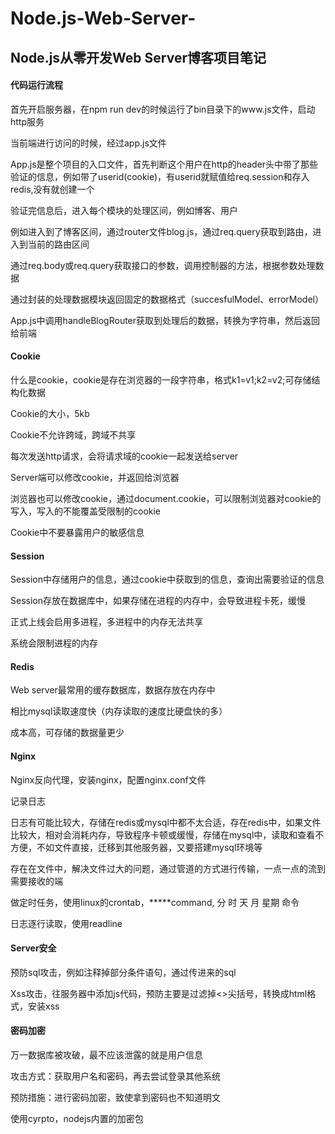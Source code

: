 # Node.js-Web-Server-
## Node.js从零开发Web Server博客项目笔记
#### 代码运行流程
首先开启服务器，在npm run dev的时候运行了bin目录下的www.js文件，启动http服务

当前端进行访问的时候，经过app.js文件

App.js是整个项目的入口文件，首先判断这个用户在http的header头中带了那些验证的信息，例如带了userid(cookie)，有userid就赋值给req.session和存入redis,没有就创建一个

验证完信息后，进入每个模块的处理区间，例如博客、用户

例如进入到了博客区间，通过router文件blog.js，通过req.query获取到路由，进入到当前的路由区间

通过req.body或req.query获取接口的参数，调用控制器的方法，根据参数处理数据

通过封装的处理数据模块返回固定的数据格式（succesfulModel、errorModel）

App.js中调用handleBlogRouter获取到处理后的数据，转换为字符串，然后返回给前端

#### Cookie
什么是cookie，cookie是存在浏览器的一段字符串，格式k1=v1;k2=v2;可存储结构化数据

Cookie的大小，5kb

Cookie不允许跨域，跨域不共享

每次发送http请求，会将请求域的cookie一起发送给server

Server端可以修改cookie，并返回给浏览器

浏览器也可以修改cookie，通过document.cookie，可以限制浏览器对cookie的写入，写入的不能覆盖受限制的cookie

Cookie中不要暴露用户的敏感信息

#### Session
Session中存储用户的信息，通过cookie中获取到的信息，查询出需要验证的信息

Session存放在数据库中，如果存储在进程的内存中，会导致进程卡死，缓慢

正式上线会启用多进程，多进程中的内存无法共享

系统会限制进程的内存

#### Redis
Web server最常用的缓存数据库，数据存放在内存中

相比mysql读取速度快（内存读取的速度比硬盘快的多）

成本高，可存储的数据量更少

#### Nginx
Nginx反向代理，安装nginx，配置nginx.conf文件

记录日志

日志有可能比较大，存储在redis或mysql中都不太合适，存在redis中，如果文件比较大，相对会消耗内存，导致程序卡顿或缓慢，存储在mysql中，读取和查看不方便，不如文件直接，迁移到其他服务器，又要搭建mysql环境等

存在在文件中，解决文件过大的问题，通过管道的方式进行传输，一点一点的流到需要接收的端

做定时任务，使用linux的crontab，*****command, 分 时 天 月 星期 命令

日志逐行读取，使用readline

#### Server安全

预防sql攻击，例如注释掉部分条件语句，通过传进来的sql

Xss攻击，往服务器中添加js代码，预防主要是过滤掉<>尖括号，转换成html格式，安装xss

#### 密码加密
万一数据库被攻破，最不应该泄露的就是用户信息

攻击方式：获取用户名和密码，再去尝试登录其他系统

预防措施：进行密码加密，致使拿到密码也不知道明文

使用cyrpto，nodejs内置的加密包